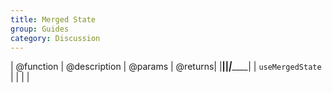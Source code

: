 ```yaml
---
title: Merged State
group: Guides
category: Discussion
---
```



| @function        | @description | @params | @returns|
|__________________|______________|_________|_________|
| `useMergedState` |              |         |         |

